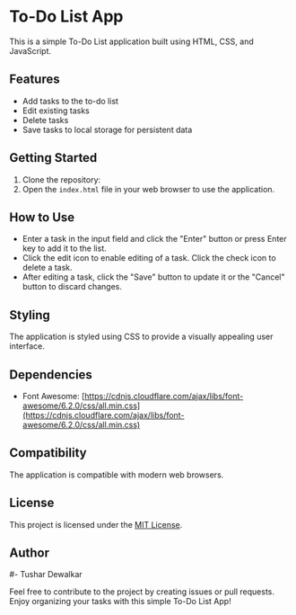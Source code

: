 # To-Do List App

This is a simple To-Do List application built using HTML, CSS, and JavaScript.

## Features

- Add tasks to the to-do list
- Edit existing tasks
- Delete tasks
- Save tasks to local storage for persistent data

## Getting Started

1. Clone the repository:
2. Open the `index.html` file in your web browser to use the application.

## How to Use

- Enter a task in the input field and click the "Enter" button or press Enter key to add it to the list.
- Click the edit icon to enable editing of a task. Click the check icon to delete a task.
- After editing a task, click the "Save" button to update it or the "Cancel" button to discard changes.

## Styling

The application is styled using CSS to provide a visually appealing user interface.

## Dependencies

- Font Awesome: [https://cdnjs.cloudflare.com/ajax/libs/font-awesome/6.2.0/css/all.min.css](https://cdnjs.cloudflare.com/ajax/libs/font-awesome/6.2.0/css/all.min.css)

## Compatibility

The application is compatible with modern web browsers.

## License

This project is licensed under the [MIT License](LICENSE).

## Author

#- Tushar Dewalkar

Feel free to contribute to the project by creating issues or pull requests. Enjoy organizing your tasks with this simple To-Do List App!

